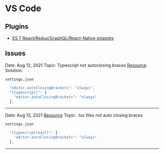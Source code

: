 # VS Code

## Plugins
* [ES 7 React/Redux/GraphQL/React-Native snippets](https://marketplace.visualstudio.com/items?itemName=dsznajder.es7-react-js-snippets)
## Issues
Date: Aug 12, 2021
Topic: Typescript not autoclosing braces
[Resource]():
Solution:

`settings.json`

```js
  "editor.autoClosingBrackets": "always",
  "[typescript]": {
    "editor.autoClosingBrackets": "always"
  },
```
***
Date: Aug 13, 2021
[Resource](https://code.visualstudio.com/docs/languages/typescript)
Topic: .tsx files not auto closing braces

`settings.json`

```js
  "[typescriptreact]": {
    "editor.autoClosingBrackets": "always"
  },
```
***

